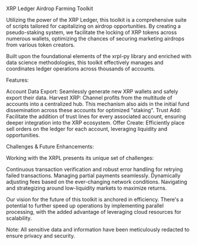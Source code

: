 XRP Ledger Airdrop Farming Toolkit

Utilizing the power of the XRP Ledger, this toolkit is a comprehensive suite of scripts tailored for capitalizing on airdrop opportunities. By creating a pseudo-staking system, we facilitate the locking of XRP tokens across numerous wallets, optimizing the chances of securing marketing airdrops from various token creators.

Built upon the foundational elements of the xrpl-py library and enriched with data science methodologies, this toolkit effectively manages and coordinates ledger operations across thousands of accounts.

Features:

Account Data Export: Seamlessly generate new XRP wallets and safely export their data.
Harvest XRP: Channel profits from the multitude of accounts into a centralized hub. This mechanism also aids in the initial fund dissemination across these accounts for optimized "staking".
Trust Add: Facilitate the addition of trust lines for every associated account, ensuring deeper integration into the XRP ecosystem.
Offer Create: Efficiently place sell orders on the ledger for each account, leveraging liquidity and opportunities.

Challenges & Future Enhancements:

Working with the XRPL presents its unique set of challenges:

Continuous transaction verification and robust error handling for retrying failed transactions.
Managing partial payments seamlessly.
Dynamically adjusting fees based on the ever-changing network conditions.
Navigating and strategizing around low-liquidity markets to maximize returns.

Our vision for the future of this toolkit is anchored in efficiency. There's a potential to further speed up operations by implementing parallel processing, with the added advantage of leveraging cloud resources for scalability.

Note: All sensitive data and information have been meticulously redacted to ensure privacy and security.

